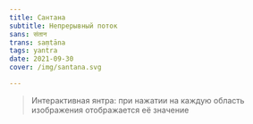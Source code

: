 ```yaml
---
title: Сантана
subtitle: Непрерывный поток
sans: संतान
trans: saṃtāna
tags: yantra
date: 2021-09-30
cover: /img/santana.svg

---
```


<sat-yantra name="santana"  />


> Интерактивная янтра: при нажатии на каждую область изображения отображается её значение